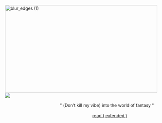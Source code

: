 ㅤㅤㅤㅤㅤㅤㅤㅤ<img width="500" height="289" alt="blur_edges (1)" src="https://github.com/user-attachments/assets/b2641890-2e0c-4b59-95a2-b65fab883135" />
![](https://komarev.com/ghpvc/?hardcoreyuri=blue)

ㅤㅤㅤㅤㅤㅤㅤㅤㅤㅤㅤㅤㅤㅤ" (Don't kill my vibe) into the world of fantasy "

ㅤㅤㅤㅤㅤㅤㅤㅤㅤㅤㅤㅤㅤㅤㅤㅤㅤㅤㅤㅤㅤㅤ [read ( extended )](https://rentry.co/d4)
